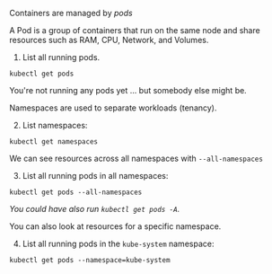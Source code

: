 Containers are managed by *pods*

A Pod is a group of containers that run on the same node and share resources such as RAM, CPU, Network, and Volumes.

1. List all running pods.

```execute
kubectl get pods
```

You're not running any pods yet ... but somebody else might be.

Namespaces are used to separate workloads (tenancy).

2. List namespaces:

```execute
kubectl get namespaces
```

We can see resources across all namespaces with `--all-namespaces`

3. List all running pods in all namespaces:


```execute
kubectl get pods --all-namespaces
```

*You could have also run `kubectl get pods -A`.*

You can also look at resources for a specific namespace.

4. List all running pods in the `kube-system` namespace:

```execute
kubectl get pods --namespace=kube-system
```